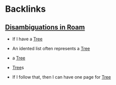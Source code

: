 
# Backlinks
## [Disambiguations in Roam](<Disambiguations in Roam.md>)
- If I have a [Tree](<Tree.md>)

- An idented list often represents a [Tree](<Tree.md>)

- a [Tree](<Tree.md>)

- [Tree](<Tree.md>)s

- If I follow that, then I can have one page for [Tree](<Tree.md>)

